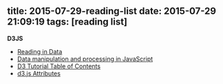 title: 2015-07-29-reading-list
date: 2015-07-29 21:09:19
tags: [reading list]
---



__D3JS__

- [Reading in Data](http://learnjsdata.com/read_data.html)
- [Data manipulation and processing in JavaScript](https://github.com/vlandham/js_data)
- [D3 Tutorial Table of Contents](https://www.dashingd3js.com/table-of-contents)
- [d3.js Attributes](http://www.d3noob.org/2014/02/attributes-in-d3js.html)
